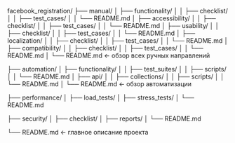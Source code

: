 facebook_registration/
├── manual/
│   ├── functionality/
│   │   ├── checklist/
│   │   ├── test_cases/
│   │   └── README.md
│   ├── accessibility/
│   │   ├── checklist/
│   │   ├── test_cases/
│   │   └── README.md
│   ├── usability/
│   │   ├── checklist/
│   │   ├── test_cases/
│   │   └── README.md
│   ├── localization/
│   │   ├── checklist/
│   │   ├── test_cases/
│   │   └── README.md
│   ├── compatibility/
│   │   ├── checklist/
│   │   ├── test_cases/
│   │   └── README.md
│   └── README.md  ← обзор всех ручных направлений

├── automation/
│   ├── functionality/
│   │   ├── test_suites/
│   │   ├── scripts/
│   │   └── README.md
│   ├── api/
│   │   ├── collections/
│   │   ├── scripts/
│   │   └── README.md
│   └── README.md  ← обзор автоматизации

├── performance/
│   ├── load_tests/
│   ├── stress_tests/
│   └── README.md

├── security/
│   ├── checklist/
│   ├── reports/
│   └── README.md

└── README.md  ← главное описание проекта
